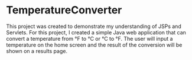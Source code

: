 # TemperatureConverter
This project was created to demonstrate my understanding of JSPs and Servlets. For this project, I created a simple Java web application that can convert a temperature from 
°F to °C or °C to °F. The user will input a temperature on the home screen and the result of the conversion will be shown on a results page.
